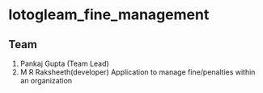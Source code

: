 # lotogleam_fine_management
## Team
  1. Pankaj Gupta (Team Lead)
  2. M R Raksheeth(developer)
Application to manage fine/penalties within an organization

